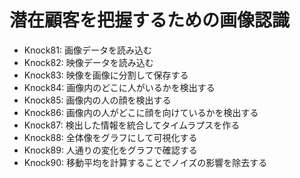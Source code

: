 # 潜在顧客を把握するための画像認識

- Knock81: 画像データを読み込む
- Knock82: 映像データを読み込む
- Knock83: 映像を画像に分割して保存する
- Knock84: 画像内のどこに人がいるかを検出する
- Knock85: 画像内の人の顔を検出する
- Knock86: 画像内の人がどこに顔を向けているかを検出する
- Knock87: 検出した情報を統合してタイムラプスを作る
- Knock88: 全体像をグラフにして可視化する
- Knock89: 人通りの変化をグラフで確認する
- Knock90: 移動平均を計算することでノイズの影響を除去する
